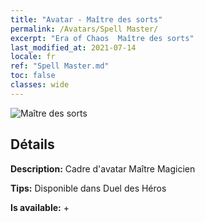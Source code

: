 ```yaml
---
title: "Avatar - Maître des sorts"
permalink: /Avatars/Spell Master/
excerpt: "Era of Chaos  Maître des sorts"
last_modified_at: 2021-07-14
locale: fr
ref: "Spell Master.md"
toc: false
classes: wide
---
```

 ![Maître des sorts](/images/a/avatarFrame_10.png)

## Détails

 **Description:** Cadre d'avatar Maître Magicien 

 **Tips:** Disponible dans Duel des Héros 

 **Is available:**  + 

